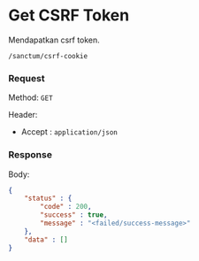 # Get CSRF Token

Mendapatkan csrf token.

```
/sanctum/csrf-cookie
```

### Request

Method: ``GET``

Header:
- Accept : ``application/json``

### Response

Body: 
```json
{
	"status" : {
		"code" : 200,
		"success" : true,
		"message" : "<failed/success-message>"
	},
	"data" : []
}
```

